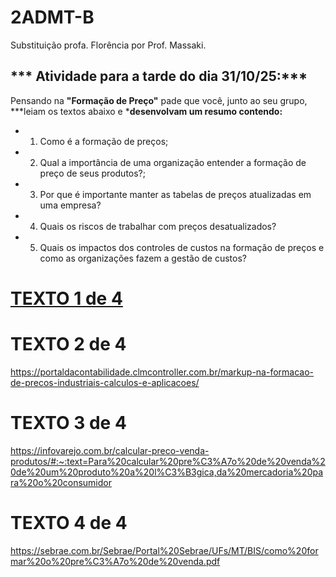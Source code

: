 # 2ADMT-B
Substituição profa. Florência por Prof. Massaki.
## *** Atividade para a tarde do dia 31/10/25:***

Pensando na **"Formação de Preço"** pade que você, junto ao seu grupo, ***leiam os textos abaixo e ***desenvolvam um resumo contendo:**
- 1) Como é a formação de preços;
- 2) Qual a importância de uma organização entender a formação de preço de seus produtos?;
- 3) Por que é importante manter as tabelas de preços atualizadas em uma empresa?
- 4) Quais os riscos de trabalhar com preços desatualizados?
- 5) Quais os impactos dos controles de custos na formação de preços e como as organizações fazem a gestão de custos?

# [**TEXTO 1 de 4**](https://sebrae.com.br/sites/PortalSebrae/artigos/gestao-de-custos-como-ter-um-bom-controle-financeiro,890c9733dedbc410VgnVCM1000003b74010aRCRD)

# **TEXTO 2 de 4**
https://portaldacontabilidade.clmcontroller.com.br/markup-na-formacao-de-precos-industriais-calculos-e-aplicacoes/

# **TEXTO 3 de 4**
https://infovarejo.com.br/calcular-preco-venda-produtos/#:~:text=Para%20calcular%20pre%C3%A7o%20de%20venda%20de%20um%20produto%20a%20l%C3%B3gica,da%20mercadoria%20para%20o%20consumidor

# **TEXTO 4 de 4**
https://sebrae.com.br/Sebrae/Portal%20Sebrae/UFs/MT/BIS/como%20formar%20o%20pre%C3%A7o%20de%20venda.pdf
